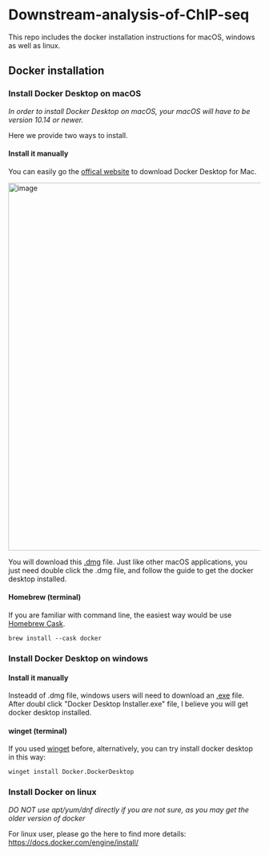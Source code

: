 # Downstream-analysis-of-ChIP-seq
This repo includes the docker installation instructions for macOS, windows as well as linux.
## Docker installation
### Install Docker Desktop on macOS
_In order to install Docker Desktop on macOS, your macOS will have to be version 10.14 or newer._

Here we provide two ways to install.

#### Install it manually
You can easily go the [offical website](https://www.docker.com/products/docker-desktop) to download Docker Desktop for Mac.

<img width="733" alt="image" src="https://user-images.githubusercontent.com/25631641/110496385-549b4b00-80ed-11eb-888c-a4baf9ecc313.png">

You will download this [.dmg](https://desktop.docker.com/mac/stable/Docker.dmg) file. Just like other macOS applications, you just need double click the .dmg file, and follow the guide to get the docker desktop installed.

#### Homebrew (terminal)
If you are familiar with command line, the easiest way would be use [Homebrew Cask](https://github.com/Homebrew/homebrew-cask).

```
brew install --cask docker
```

### Install Docker Desktop on windows
#### Install it manually
Insteadd of .dmg file, windows users will need to download an [.exe](https://desktop.docker.com/win/stable/Docker%20Desktop%20Installer.exe) file. After doubl click "Docker Desktop Installer.exe" file, I believe you will get docker desktop installed.

#### winget (terminal)
If you used [winget](https://docs.microsoft.com/en-us/windows/package-manager/winget/) before, alternatively, you can try install docker desktop in this way:
```
winget install Docker.DockerDesktop
```

### Install Docker on linux
_DO NOT use apt/yum/dnf directly if you are not sure, as you may get the older version of docker_

For linux user, please go the here to find more details: https://docs.docker.com/engine/install/
